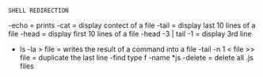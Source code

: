 	SHELL REDIRECTION 

-echo = prints 
-cat = display contect of a file
-tail = display last 10 lines of a file
-head = display first 10 lines of a file
-head -3 | tail -1 = display 3rd line 
- ls -la > file = writes the result of a command into a file 
-tail -n 1 < file >> file = duplicate the last line 
-find type f -name *js -delete = delete all .js files 

